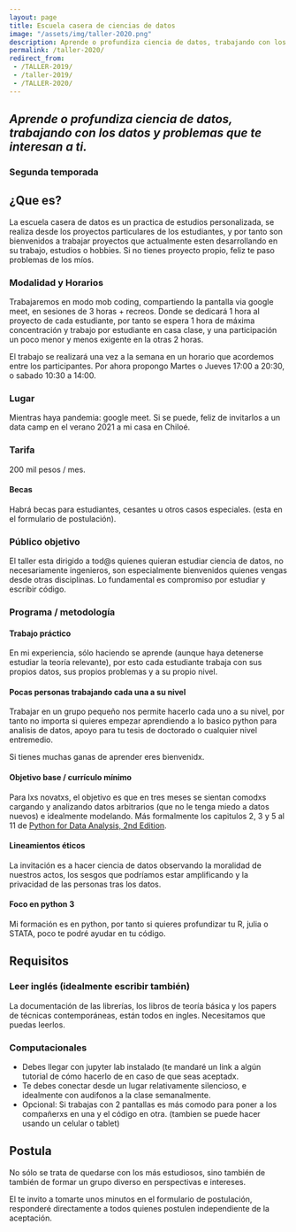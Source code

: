 ```yaml
---
layout: page
title: Escuela casera de ciencias de datos
image: "/assets/img/taller-2020.png"
description: Aprende o profundiza ciencia de datos, trabajando con los datos y problemas que te interesan a ti.
permalink: /taller-2020/
redirect_from:
 - /TALLER-2019/
 - /taller-2019/
 - /TALLER-2020/
---
```


## _Aprende o profundiza ciencia de datos, trabajando con los datos y problemas que te interesan a ti._ 
### Segunda temporada

## ¿Que es?
La escuela casera de datos es un practica de estudios personalizada, se realiza desde los proyectos particulares de los estudiantes, y por tanto son bienvenidos a trabajar proyectos que actualmente esten desarrollando en su trabajo, estudios o hobbies. Si no tienes proyecto propio, feliz te paso problemas de los míos.

### Modalidad y Horarios

Trabajaremos en modo mob coding, compartiendo la pantalla via google meet, en sesiones de 3 horas + recreos. Donde se dedicará 1 hora al proyecto de cada estudiante, por tanto se espera 1 hora de máxima concentración y trabajo por estudiante en casa clase, y una participación un poco menor y menos exigente en la otras 2 horas.

El trabajo se realizará una vez a la semana en un horario que acordemos entre los participantes. Por ahora propongo Martes o Jueves 17:00 a 20:30, o sabado 10:30 a 14:00.

### Lugar
Mientras haya pandemia: google meet. Si se puede, feliz de invitarlos a un data camp en el verano 2021 a mi casa en Chiloé. 

### Tarifa
200 mil pesos / mes.

#### Becas
Habrá becas para estudiantes, cesantes u otros casos especiales.
(esta en el formulario de postulación).

### Público objetivo
El taller esta dirigido a tod@s quienes quieran estudiar ciencia de datos, no necesariamente ingenieros, son especialmente bienvenidos quienes vengas desde otras disciplinas. Lo fundamental es compromiso por estudiar y escribir código.

### Programa / metodología
#### Trabajo práctico
En mi experiencia, sólo haciendo se aprende (aunque haya detenerse estudiar la teoría relevante), por esto cada estudiante trabaja con sus propios datos, sus propios problemas y a su propio nivel.

#### Pocas personas trabajando cada una a su nivel
Trabajar en un grupo pequeño nos permite hacerlo cada uno a su nivel, por tanto no importa si quieres empezar aprendiendo a lo basico python para analisis de datos, apoyo para tu tesis de doctorado o cualquier nivel entremedio.

Si tienes muchas ganas de aprender eres bienvenidx.

#### Objetivo base / currículo mínimo
Para lxs novatxs, el objetivo es que en tres meses se sientan comodxs cargando y analizando datos arbitrarios (que no le tenga miedo a datos nuevos) e idealmente modelando. Más formalmente los capitulos 2, 3 y 5 al 11 de [Python for Data Analysis, 2nd Edition](https://www.oreilly.com/library/view/python-for-data/9781491957653/).

#### Lineamientos éticos
La invitación es a hacer ciencia de datos observando la moralidad de nuestros actos, los sesgos que podríamos estar amplificando y la privacidad de las personas tras los datos.

#### Foco en python 3
Mi formación es en python, por tanto si quieres profundizar tu R, julia o STATA, poco te podré ayudar en tu código.

## Requisitos
### Leer inglés (idealmente escribir también)
La documentación de las librerías, los libros de teoría básica y los papers de técnicas contemporáneas, están todos en ingles. Necesitamos que puedas leerlos.

### Computacionales
- Debes llegar con jupyter lab instalado (te mandaré un link a algún tutorial de cómo hacerlo de en caso de que seas aceptadx.
- Te debes conectar desde un lugar relativamente silencioso, e idealmente con audifonos a la clase semanalmente.
- Opcional: Si trabajas con 2 pantallas es más comodo para poner a los compañerxs en una y el código en otra. (tambien se puede hacer usando un celular o tablet)

## Postula
No sólo se trata de quedarse con los más estudiosos, sino también de también de formar un grupo diverso en perspectivas e intereses.

El te invito a tomarte unos minutos en el formulario de postulación, responderé directamente a todos quienes postulen independiente de la aceptación.


<div class="cognito">
<script src="https://www.cognitoforms.com/s/MxzoYhX3RE6sK4eOcP-bYQ"></script>
<script>Cognito.load("forms", { id: "2" });</script>
</div>